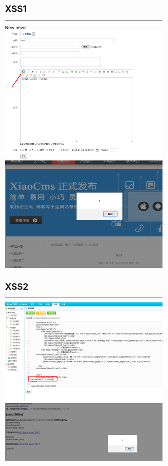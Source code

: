 # XSS1
---------------
New news
![](https://github.com/AvaterXXX/XiaoCms/blob/master/image/XSS1_1.png)
![](https://github.com/AvaterXXX/XiaoCms/blob/master/image/XSS1_2.png)



# XSS2
---------------
![](https://github.com/AvaterXXX/XiaoCms/blob/master/image/XSS2_1.png)
![](https://github.com/AvaterXXX/XiaoCms/blob/master/image/XSS2_2.png)
